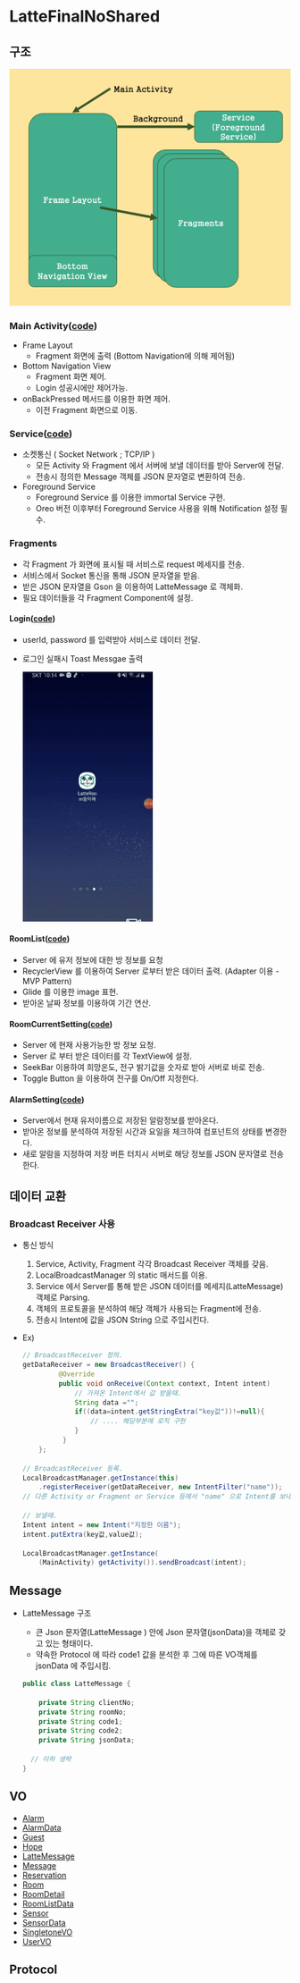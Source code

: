 # LatteFinalNoShared



## 구조



![image-20200726144944200](README.assets/image-20200726144944200.png)



### Main Activity([code](https://github.com/Hae-gun/LatteFinalNoShared/blob/master/app/src/main/java/org/techtown/lattefinalnoshared/MainActivity.java))

* Frame Layout
  * Fragment 화면에 출력 (Bottom Navigation에 의해 제어됨)
* Bottom Navigation View
  * Fragment 화면 제어.
  * Login 성공시에만 제어가능.
* onBackPressed 메서드를 이용한 화면 제어.
  * 이전 Fragment 화면으로 이동.

### Service([code](https://github.com/Hae-gun/LatteFinalNoShared/blob/master/app/src/main/java/org/techtown/lattefinalnoshared/TCPIPConnectionService.java))

* 소켓통신 ( Socket Network ; TCP/IP )
  * 모든 Activity 와 Fragment 에서 서버에 보낼 데이터를 받아 Server에 전달.
  * 전송시 정의한 Message 객체를 JSON 문자열로 변환하여 전송.
* Foreground Service
  * Foreground Service 를 이용한 immortal Service 구현.
  * Oreo 버전 이후부터 Foreground Service 사용을 위해 Notification 설정 필수.

### Fragments

* 각 Fragment 가 화면에 표시될 때 서비스로 request 메세지를 전송.
* 서비스에서 Socket 통신을 통해 JSON 문자열을 받음.
* 받은 JSON 문자열을 Gson 을 이용하여 LatteMessage 로 객체화.
* 필요 데이터들을 각 Fragment Component에 설정.

#### Login([code](https://github.com/Hae-gun/LatteFinalNoShared/blob/master/app/src/main/java/org/techtown/lattefinalnoshared/fragments/Login.java))

* userId, password 를 입력받아 서비스로 데이터 전달.

* 로그인 실패시 Toast Messgae 출력

  ![ezgif.com-crop](README.assets/ezgif.com-crop.gif)




#### RoomList([code](https://github.com/Hae-gun/LatteFinalNoShared/blob/master/app/src/main/java/org/techtown/lattefinalnoshared/fragments/RoomList.java))

* Server 에 유저 정보에 대한 방 정보를 요청
* RecyclerView 를 이용하여 Server 로부터 받은 데이터 출력. (Adapter 이용 - MVP Pattern)
* Glide 를 이용한 image 표현.
* 받아온 날짜 정보를 이용하여 기간 연산.

#### RoomCurrentSetting([code](https://github.com/Hae-gun/LatteFinalNoShared/blob/master/app/src/main/java/org/techtown/lattefinalnoshared/fragments/RoomCurrentSetting.java))

* Server 에 현재 사용가능한 방 정보 요청.
* Server 로 부터 받은 데이터를 각  TextView에 설정.
* SeekBar 이용하여 희망온도, 전구 밝기값을 숫자로 받아 서버로 바로 전송.
* Toggle Button 을 이용하여 전구를 On/Off 지정한다.

#### AlarmSetting([code](https://github.com/Hae-gun/LatteFinalNoShared/blob/master/app/src/main/java/org/techtown/lattefinalnoshared/fragments/AlarmSetting.java))

* Server에서 현재 유저이름으로 저장된 알람정보를 받아온다.
* 받아온 정보를 분석하여 저장된 시간과 요일을 체크하여 컴포넌트의 상태를 변경한다.
* 새로 알람을 지정하여 저장 버튼 터치시 서버로 해당 정보를 JSON 문자열로 전송한다.





## 데이터 교환

### Broadcast Receiver 사용

* 통신 방식
  1. Service, Activity, Fragment 각각 Broadcast Receiver 객체를 갖음.
  2. LocalBroadcastManager 의 static 매서드를 이용.
  3. Service 에서 Server를 통해 받은 JSON 데이터를 메세지(LatteMessage) 객체로 Parsing.
  4. 객체의 프로토콜을 분석하여 해당 객체가 사용되는 Fragment에 전송.
  5. 전송시 Intent에 값을 JSON String 으로 주입시킨다.
  
* Ex)

  ```java
  // BroadcastReceiver 정의.
  getDataReceiver = new BroadcastReceiver() {
           @Override
           public void onReceive(Context context, Intent intent) 			{
               // 가져온 Intent에서 값 받을때.
               String data ="";
               if((data=intent.getStringExtra("key값"))!=null){
                   // .... 해당부분에 로직 구현 
               }
            }
      };
  
  // BroadcastReceiver 등록.
  LocalBroadcastManager.getInstance(this)
      .registerReceiver(getDataReceiver, new IntentFilter("name"));
  // 다른 Activity or Fragment or Service 등에서 "name" 으로 Intent를 보내주면 해당블록으로 도달함.
  
  // 보낼때.
  Intent intent = new Intent("지정한 이름");
  intent.putExtra(key값,value값);
  
  LocalBroadcastManager.getInstance(
      (MainActivity) getActivity()).sendBroadcast(intent);
  ```

  

## Message

* LatteMessage 구조

  * 큰 Json 문자열(LatteMessage ) 안에 Json 문자열(jsonData)을 객체로 갖고 있는 형태이다.
  * 약속한 Protocol 에 따라 code1 값을 분석한 후 그에 따른 VO객체를 jsonData 에 주입시킴.

  ```java
  public class LatteMessage {
  
      private String clientNo;
      private String roomNo;
      private String code1;
      private String code2;
      private String jsonData;
  	
    // 이하 생략
  }
  ```

  

  

## VO

* [Alarm](https://github.com/Hae-gun/LatteFinalNoShared/blob/master/app/src/main/java/org/techtown/lattefinalnoshared/VO/Alarm.java)
* [AlarmData](https://github.com/Hae-gun/LatteFinalNoShared/blob/master/app/src/main/java/org/techtown/lattefinalnoshared/VO/AlarmData.java)
* [Guest](https://github.com/Hae-gun/LatteFinalNoShared/blob/master/app/src/main/java/org/techtown/lattefinalnoshared/VO/Guest.java)
* [Hope](https://github.com/Hae-gun/LatteFinalNoShared/blob/master/app/src/main/java/org/techtown/lattefinalnoshared/VO/Hope.java)
* [LatteMessage](https://github.com/Hae-gun/LatteFinalNoShared/blob/master/app/src/main/java/org/techtown/lattefinalnoshared/VO/LatteMessage.java)
* [Message](https://github.com/Hae-gun/LatteFinalNoShared/blob/master/app/src/main/java/org/techtown/lattefinalnoshared/VO/Message.java)
* [Reservation](https://github.com/Hae-gun/LatteFinalNoShared/blob/master/app/src/main/java/org/techtown/lattefinalnoshared/VO/LatteMessage.java)
* [Room](https://github.com/Hae-gun/LatteFinalNoShared/blob/master/app/src/main/java/org/techtown/lattefinalnoshared/VO/Room.java)
* [RoomDetail](https://github.com/Hae-gun/LatteFinalNoShared/blob/master/app/src/main/java/org/techtown/lattefinalnoshared/VO/RoomDetail.java)
* [RoomListData](https://github.com/Hae-gun/LatteFinalNoShared/blob/master/app/src/main/java/org/techtown/lattefinalnoshared/VO/LatteMessage.java)
* [Sensor](https://github.com/Hae-gun/LatteFinalNoShared/blob/master/app/src/main/java/org/techtown/lattefinalnoshared/VO/Sensor.java)
* [SensorData](https://github.com/Hae-gun/LatteFinalNoShared/blob/master/app/src/main/java/org/techtown/lattefinalnoshared/VO/SensorData.java)
* [SingletoneVO](https://github.com/Hae-gun/LatteFinalNoShared/blob/master/app/src/main/java/org/techtown/lattefinalnoshared/VO/SingletoneVO.java)
* [UserVO](https://github.com/Hae-gun/LatteFinalNoShared/blob/master/app/src/main/java/org/techtown/lattefinalnoshared/VO/UserVO.java)

## Protocol



